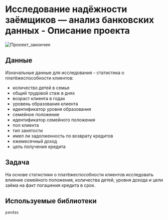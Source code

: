 # Исследование надёжности заёмщиков — анализ банковских данных - Описание проекта

![Прооект_закончен](https://img.shields.io/badge/проект_закончен-e63946?style=for-the-badge&logo=seaborn&logoColor=white)

## Данные 
Изначальные данные для исследования - статистика о платёжеспособности клиентов:
- количество детей в семье
- общий трудовой стаж в днях
- возраст клиента в годах
- уровень образования клиента
- идентификатор уровня образования
- семейное положение
- идентификатор семейного положения
- пол клиента
- тип занятости
- имел ли задолженность по возврату кредитов
- ежемесячный доход
- цель получения кредита

## Задача 
На основе статистики о платёжеспособности клиентов исследовать влияние семейного положения, количества детей, уровня дохода и цели заёма на факт погашения кредита в срок.

## Используемые библиотеки
`pandas`